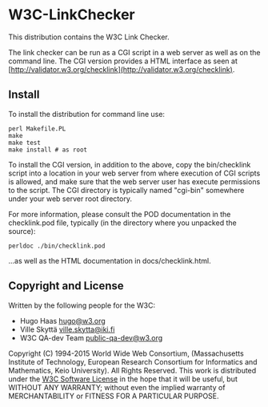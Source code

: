 # W3C-LinkChecker

This distribution contains the W3C Link Checker.

The link checker can be run as a CGI script in a web server as well as
on the command line.  The CGI version provides a HTML interface as
seen at [http://validator.w3.org/checklink](http://validator.w3.org/checklink).


## Install

To install the distribution for command line use:

    perl Makefile.PL
    make
    make test
    make install # as root

To install the CGI version, in addition to the above, copy the
bin/checklink script into a location in your web server from where
execution of CGI scripts is allowed, and make sure that the web server
user has execute permissions to the script.  The CGI directory is
typically named "cgi-bin" somewhere under your web server root
directory.

For more information, please consult the POD documentation in the
checklink.pod file, typically (in the directory where you unpacked the
source):

    perldoc ./bin/checklink.pod

...as well as the HTML documentation in docs/checklink.html.


## Copyright and License

Written by the following people for the W3C:

- Hugo Haas <hugo@w3.org>
- Ville Skyttä <ville.skytta@iki.fi>
- W3C QA-dev Team <public-qa-dev@w3.org>

Copyright (C) 1994-2015 World Wide Web Consortium, (Massachusetts
Institute of Technology, European Research Consortium for Informatics
and Mathematics, Keio University). All Rights Reserved. This work is
distributed under the [W3C Software License](http://www.w3.org/Consortium/Legal/2015/copyright-software-and-document) in the hope that it
will be useful, but WITHOUT ANY WARRANTY; without even the implied
warranty of MERCHANTABILITY or FITNESS FOR A PARTICULAR PURPOSE.
